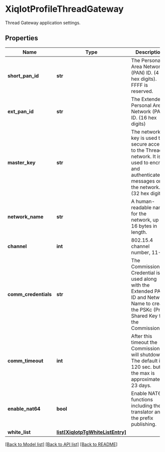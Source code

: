 # XiqIotProfileThreadGateway

Thread Gateway application settings.
## Properties
Name | Type | Description | Notes
------------ | ------------- | ------------- | -------------
**short_pan_id** | **str** | The Personal Area Network (PAN) ID. (4 hex digits). FFFF is reserved. | 
**ext_pan_id** | **str** | The Extended Personal Area Network (PAN) ID. (16 hex digits) | 
**master_key** | **str** | The network key is used to secure access to the Thread network. It is used to encrypt and authenticate all messages on the network. (32 hex digits) | 
**network_name** | **str** | A human-readable name for the network, up to 16 bytes in length. | 
**channel** | **int** | 802.15.4 channel number, 11-26 | 
**comm_credentials** | **str** | The Commissioner Credential is used along with the Extended PAN ID and Network Name to create the PSKc (Pre-Shared Key for the Commissioner). | [optional] 
**comm_timeout** | **int** | After this timeout the Commissioner will shutdown. The default is 120 sec. but the max is approximately 23 days. | [optional] 
**enable_nat64** | **bool** | Enable NAT64 functions including the translator and the prefix publishing. | [optional] 
**white_list** | [**list[XiqIotpTgWhiteListEntry]**](XiqIotpTgWhiteListEntry.md) |  | [optional] 

[[Back to Model list]](../README.md#documentation-for-models) [[Back to API list]](../README.md#documentation-for-api-endpoints) [[Back to README]](../README.md)


